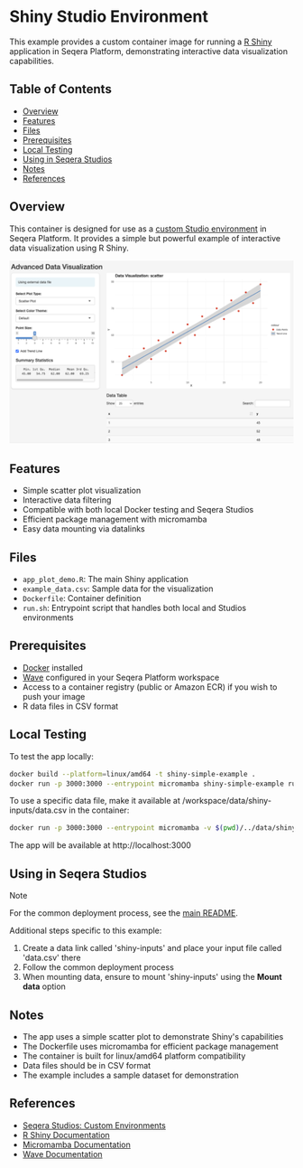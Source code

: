 # Shiny Studio Environment

This example provides a custom container image for running a [R Shiny](https://shiny.rstudio.com/) application in Seqera Platform, demonstrating interactive data visualization capabilities.

## Table of Contents

- [Overview](#overview)
- [Features](#features)
- [Files](#files)
- [Prerequisites](#prerequisites)
- [Local Testing](#local-testing)
- [Using in Seqera Studios](#using-in-seqera-studios)
- [Notes](#notes)
- [References](#references)

## Overview

This container is designed for use as a [custom Studio environment](https://docs.seqera.io/platform-cloud/studios/custom-envs) in Seqera Platform. It provides a simple but powerful example of interactive data visualization using R Shiny.

![Screenshot of the Shiny app](screenshot.png)

## Features

- Simple scatter plot visualization
- Interactive data filtering
- Compatible with both local Docker testing and Seqera Studios
- Efficient package management with micromamba
- Easy data mounting via datalinks

## Files

- `app_plot_demo.R`: The main Shiny application
- `example_data.csv`: Sample data for the visualization
- `Dockerfile`: Container definition
- `run.sh`: Entrypoint script that handles both local and Studios environments

## Prerequisites

- [Docker](https://www.docker.com/) installed
- [Wave](https://docs.seqera.io/platform-cloud/wave/) configured in your Seqera Platform workspace
- Access to a container registry (public or Amazon ECR) if you wish to push your image
- R data files in CSV format

## Local Testing

To test the app locally:

```bash
docker build --platform=linux/amd64 -t shiny-simple-example .
docker run -p 3000:3000 --entrypoint micromamba shiny-simple-example run -n shiny R -e "shiny::runApp('/app/app_plot_demo.R', host='0.0.0.0', port=3000)"
```

To use a specific data file, make it available at /workspace/data/shiny-inputs/data.csv in the container:

```bash
docker run -p 3000:3000 --entrypoint micromamba -v $(pwd)/../data/shiny-inputs:/workspace/data/shiny-inputs shiny-simple-example run -n shiny R -e "shiny::runApp('/app/app_plot_demo.R', host='0.0.0.0', port=3000)"
```

The app will be available at http://localhost:3000

## Using in Seqera Studios

> [!NOTE]
> For the common deployment process, see the [main README](../README.md#deploying-to-seqera-studios).

Additional steps specific to this example:
1. Create a data link called 'shiny-inputs' and place your input file called 'data.csv' there
2. Follow the common deployment process
3. When mounting data, ensure to mount 'shiny-inputs' using the **Mount data** option

## Notes

- The app uses a simple scatter plot to demonstrate Shiny's capabilities
- The Dockerfile uses micromamba for efficient package management
- The container is built for linux/amd64 platform compatibility
- Data files should be in CSV format
- The example includes a sample dataset for demonstration

## References

- [Seqera Studios: Custom Environments](https://docs.seqera.io/platform-cloud/studios/custom-envs)
- [R Shiny Documentation](https://shiny.rstudio.com/)
- [Micromamba Documentation](https://mamba.readthedocs.io/)
- [Wave Documentation](https://docs.seqera.io/platform-cloud/wave/) 